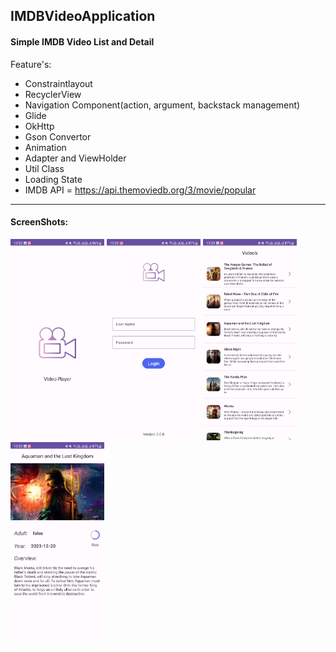 <h2>IMDBVideoApplication</h2>

<h4>Simple IMDB Video List and Detail</h4>

Feature's:
- Constraintlayout
- RecyclerView
- Navigation Component(action, argument, backstack management)
- Glide
- OkHttp
- Gson Convertor
- Animation
- Adapter and ViewHolder
- Util Class
- Loading State
- IMDB API = https://api.themoviedb.org/3/movie/popular

<hr>

<h4>ScreenShots:</h4>
<div>
  <img src="https://github.com/Samadihadis/IMDBVideoApplication/blob/master/screenshots/Version2_Page1_Intro.jpg" width="150">
  <img src="https://github.com/Samadihadis/IMDBVideoApplication/blob/master/screenshots/Version2_Page2_Login.jpg" width="150">
  <img src="https://github.com/Samadihadis/IMDBVideoApplication/blob/master/screenshots/Version2_Page3_VideoList.jpg" width="150">
  <img src="https://github.com/Samadihadis/IMDBVideoApplication/blob/master/screenshots/Version2_Page4_VideoDetail.jpg" width="150">
</div>
